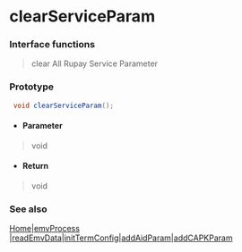 # clearServiceParam

### Interface functions
> clear All  Rupay Service Parameter

### Prototype

```java
 void clearServiceParam();
```

- #### Parameter
> void


- #### Return
> void



### See also

[Home](../README.md)|[emvProcess](emvProcess.md) |[readEmvData](readEmvData.md)|[initTermConfig](initTermConfig.md)|[addAidParam](addAidParam.md)|[addCAPKParam](addCAPKParam.md)